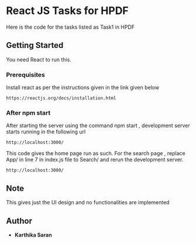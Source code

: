 # React JS Tasks for HPDF 

Here is the code for the tasks listed as Task1 in HPDF

## Getting Started

You need React to run this.

### Prerequisites

Install react as per the instructions given in the link given below

```
https://reactjs.org/docs/installation.html
```

### After npm start

After starting the server using the command npm start , development server starts running in the following url



```
http://localhost:3000/
```
This code gives the home page run as such. For the search page , replace App/ in line 7 in index.js file to Search/ and rerun the development server.

```
http://localhost:3000/
```



## Note

This gives just the UI design and no functionalities are implemented


## Author
* **Karthika Saran**
